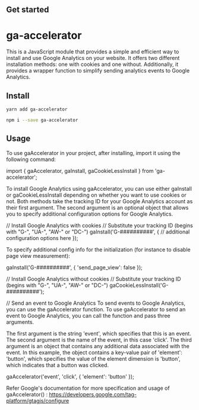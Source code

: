 ## Get started

# ga-accelerator

This is a JavaScript module that provides a simple and efficient way to install and use Google Analytics on your website. It offers two different installation methods: one with cookies and one without. Additionally, it provides a wrapper function to simplify sending analytics events to Google Analytics.

## Install

```bash
yarn add ga-accelerator
```

```bash
npm i --save ga-accelerator
```

## Usage

To use gaAccelerator in your project, after installing, import it using the following command:

import { gaAccelerator, gaInstall, gaCookieLessInstall } from 'ga-accelerator';

To install Google Analytics using gaAccelerator, you can use either gaInstall or gaCookieLessInstall depending on whether you want to use cookies or not. Both methods take the tracking ID for your Google Analytics account as their first argument. The second argument is an optional object that allows you to specify additional configuration options for Google Analytics.

// Install Google Analytics with cookies
// Substitute your tracking ID (begins with "G-", "UA-", "AW-" or "DC-")
gaInstall('G-##########', {
  // additional configuration options here
});

To specify additional config info for the initialization (for instance to disable page view measurement):

gaInstall('G-##########', { 'send_page_view': false });

// Install Google Analytics without cookies
// Substitute your tracking ID (begins with "G-", "UA-", "AW-" or "DC-")
gaCookieLessInstall('G-##########');


// Send an event to Google Analytics
To send events to Google Analytics, you can use the gaAccelerator function. 
To use gaAccelerator to send an event to Google Analytics, you can call the function and pass three arguments.

The first argument is the string 'event', which specifies that this is an event. The second argument is the name of the event, in this case 'click'. The third argument is an object that contains any additional data associated with the event. In this example, the object contains a key-value pair of 'element': 'button', which specifies the value of the element dimension is 'button', which indicates that a button was clicked.

gaAccelerator('event', 'click', { 'element': 'button' });

Refer Google's documentation for more specification and usage of gaAccelerator() :
https://developers.google.com/tag-platform/gtagjs/configure
